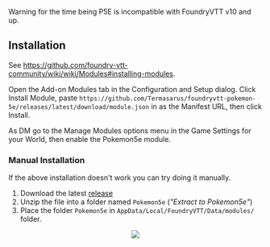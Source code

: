Warning for the time being P5E is incompatible with FoundryVTT v10 and up.

## Installation
See https://github.com/foundry-vtt-community/wiki/wiki/Modules#installing-modules. 

Open the Add-on Modules tab in the Configuration and Setup dialog. Click Install Module, paste `https://github.com/Termasarus/foundryvtt-pokemon-5e/releases/latest/download/module.json` in as the Manifest URL, then click Install.

As DM go to the Manage Modules options menu in the Game Settings for your World, then enable the Pokemon5e module.

### Manual Installation
If the above installation doesn't work you can try doing it manually.
1. Download the latest [release](https://github.com/Termasarus/foundryvtt-pokemon-5e/releases)
2. Unzip the file into a folder named `Pokemon5e` (*"Extract to Pokemon5e"*)
3. Place the folder `Pokemon5e` in `AppData/Local/FoundryVTT/Data/modules/` folder.


<p align="center">
  <img src="https://raw.githubusercontent.com/Jerakin/p5e-foundryVTT/master/.github/screenshot.png">
</p>
